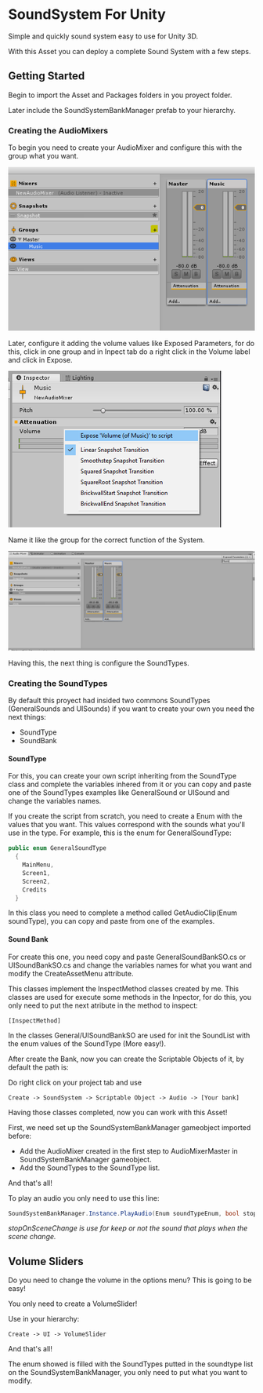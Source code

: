 # SoundSystem For Unity
Simple and quickly sound system easy to use for Unity 3D.

With this Asset you can deploy a complete Sound System with a few steps.

## Getting Started
Begin to import the Asset and Packages folders in you proyect folder.

Later include the SoundSystemBankManager prefab to your hierarchy.

### Creating the AudioMixers
To begin you need to create your AudioMixer and configure this with the group what you want.

![](img/CreateAudioMixerGroup.PNG)

Later, configure it adding the volume values like Exposed Parameters, for do this, click in one group and in Inpect tab do a right click
in the Volume label and click in Expose.
 
![](img/ExposingParam.PNG)


Name it like the group for the correct function of the System.

![](img/AddingExposedParamethers.PNG)

Having this, the next thing is configure the SoundTypes.

### Creating the SoundTypes
By default this proyect had insided two commons SoundTypes (GeneralSounds and UISounds) if you want to create your own you need the next things:

* SoundType
* SoundBank

#### SoundType
For this, you can create your own script inheriting from the SoundType class and complete the variables inhered from it or you can copy and paste one
of the SoundTypes examples like GeneralSound or UISound and change the variables names.

If you create the script from scratch, you need to create a Enum with the values that you want. This values correspond with the sounds what you'll use in 
the type. For example, this is the enum for GeneralSoundType:

```csharp
public enum GeneralSoundType
  {
    MainMenu,
    Screen1,
    Screen2,
    Credits
  }
```

In this class you need to complete a method called GetAudioClip(Enum soundType), you can copy and paste from one of the examples.

#### Sound Bank
For create this one, you need copy and paste GeneralSoundBankSO.cs or UISoundBankSO.cs and change the variables names for what you want and modify the CreateAssetMenu attribute.

This classes implement the InspectMethod classes created by me. This classes are used for execute some methods in the Inpector, for do this, you only
need to put the next atribute in the method to inspect:

```
[InspectMethod]
```

In the classes General/UISoundBankSO are used for init the SoundList with the enum values of the SoundType (More easy!).

After create the Bank, now you can create the Scriptable Objects of it, by default the path is:

Do right click on your project tab and use 

```
Create -> SoundSystem -> Scriptable Object -> Audio -> [Your bank]
```

Having those classes completed, now you can work with this Asset!

First, we need set up the SoundSystemBankManager gameobject imported before:

* Add the AudioMixer created in the first step to AudioMixerMaster in SoundSystemBankManager gameobject.
* Add the SoundTypes to the SoundType list.

And that's all!

To play an audio you only need to use this line:

```csharp
SoundSystemBankManager.Instance.PlayAudio(Enum soundTypeEnum, bool stopOnSceneChange)
```

*stopOnSceneChange is use for keep or not the sound that plays when the scene change.*

## Volume Sliders
Do you need to change the volume in the options menu? This is going to be easy!

You only need to create a VolumeSlider!

Use in your hierarchy:

```
Create -> UI -> VolumeSlider
```

And that's all!

The enum showed is filled with the SoundTypes putted in the soundtype list on the SoundSystemBankManager, you only need to put what you want to modify.
